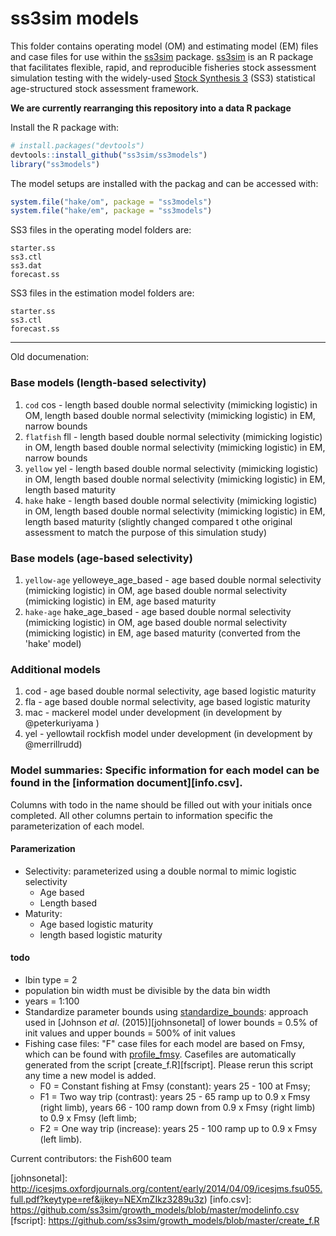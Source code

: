 # ss3sim models

This folder contains operating model (OM) and estimating model (EM) files and case files for use within the [ss3sim][ss3sim] package. [ss3sim][ss3sim] is an R package that facilitates flexible, rapid, and reproducible fisheries stock assessment simulation testing with the widely-used [Stock Synthesis 3][SS3] (SS3) statistical age-structured stock assessment framework.

**We are currently rearranging this repository into a data R package**

Install the R package with:

```R
# install.packages("devtools")
devtools::install_github("ss3sim/ss3models")
library("ss3models")
```

The model setups are installed with the packag and can be accessed with:

```R
system.file("hake/om", package = "ss3models")
system.file("hake/em", package = "ss3models")
```

SS3 files in the operating model folders are:

```
starter.ss
ss3.ctl
ss3.dat
forecast.ss
```

SS3 files in the estimation model folders are:

```
starter.ss
ss3.ctl
forecast.ss
```

-------------------------------

Old documenation:

### Base models (length-based selectivity)
  1. `cod` cos - length based double normal selectivity (mimicking logistic) in OM, length based double normal selectivity (mimicking logistic) in EM, narrow bounds
  2. `flatfish` fll - length based double normal selectivity (mimicking logistic) in OM, length based double normal selectivity (mimicking logistic) in EM, narrow bounds
  3. `yellow` yel - length based double normal selectivity (mimicking logistic) in OM, length based double normal selectivity (mimicking logistic) in EM, length based maturity
  4. `hake` hake - length based double normal selectivity (mimicking logistic) in OM, length based double normal selectivity (mimicking logistic) in EM, length based maturity (slightly changed compared t othe original assessment to match the purpose of this simulation study)

### Base models (age-based selectivity)
  1. `yellow-age` yelloweye_age_based - age based double normal selectivity (mimicking logistic) in OM, age based double normal selectivity (mimicking logistic) in EM, age based maturity
  2. `hake-age` hake_age_based - age based double normal selectivity (mimicking logistic) in OM, age based double normal selectivity (mimicking logistic) in EM, age based maturity (converted from the 'hake' model)
  
### Additional models
  1. cod - age based double normal selectivity, age based logistic maturity
  2. fla - age based double normal selectivity, age based logistic maturity
  3. mac - mackerel model under development (in development by @peterkuriyama )
  4. yel - yellowtail rockfish model under development (in development by @merrillrudd)

### Model summaries: Specific information for each model can be found in the [information document][info.csv].
Columns with todo in the name should be filled out with your initials once completed. All other columns pertain to information specific the parameterization of each model.

#### Paramerization
  - Selectivity: parameterized using a double normal to mimic logistic selectivity
    * Age based
    * Length based
  - Maturity:
    * Age based logistic maturity
    * length based logistic maturity

#### todo
  - lbin type = 2
  - population bin width must be divisible by the data bin width
  - years = 1:100
  - Standardize parameter bounds using [standardize_bounds](https://github.com/ss3sim/ss3sim/blob/master/R/standardize_bounds.R): approach used in [Johnson *et al*. (2015)][johnsonetal] of lower bounds = 0.5% of init values and upper bounds = 500% of init values
  - Fishing case files: "F" case files for each model are based on Fmsy, which can be found with [profile_fmsy](https://github.com/ss3sim/ss3sim/blob/master/R/profile_fmsy.r). Casefiles are automatically generated from the script [create_f.R][fscript]. Please rerun this script any time a new model is added.
    * F0 = Constant fishing at Fmsy (constant): years 25 - 100 at Fmsy;
    * F1 = Two way trip (contrast): years 25 - 65 ramp up to 0.9 x Fmsy (right limb), years 66 - 100 ramp down from 0.9 x Fmsy (right limb) to 0.9 x Fmsy (left limb;
    * F2 = One way trip (increase): years 25 - 100 ramp up to 0.9 x Fmsy (left limb).

Current contributors: the Fish600 team

[vignette]: https://dl.dropboxusercontent.com/u/254940/ss3sim-vignette.pdf
[paper]: http://www.plosone.org/article/info%3Adoi%2F10.1371%2Fjournal.pone.0092725
[SS3]: http://nft.nefsc.noaa.gov/Stock_Synthesis_3.htm
[r-project]: http://www.r-project.org/
[SAFS]: http://fish.washington.edu/
[ss3sim]: https://github.com/ss3sim/ss3sim
[johnsonetal]: http://icesjms.oxfordjournals.org/content/early/2014/04/09/icesjms.fsu055.full.pdf?keytype=ref&ijkey=NEXmZIkz3289u3z)
[info.csv]: https://github.com/ss3sim/growth_models/blob/master/modelinfo.csv
[fscript]: https://github.com/ss3sim/growth_models/blob/master/create_f.R
